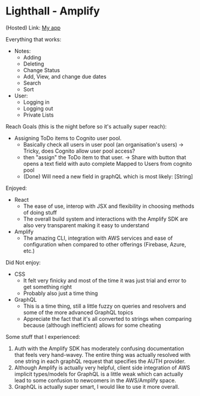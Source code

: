 # Lighthall - Amplify

(Hosted) Link: [My app](https://dev.d37i31rmywhz2b.amplifyapp.com/) 

Everything that works:
- Notes:
  - Adding
  - Deleting
  - Change Status
  - Add, View, and change due dates
  - Search
  - Sort
- User:
  - Logging in
  - Logging out
  - Private Lists

Reach Goals (this is the night before so it's actually super reach):
- Assigning ToDo items to Cognito user pool.
  - Basically check all users in user pool (an organisation's users) -> Tricky, does Cognito allow user pool access?
  - then "assign" the ToDo item to that user. -> Share with button that opens a text field with auto complete Mapped to Users from cognito pool
  - (Done) Will need a new field in graphQL which is most likely: [String] 

Enjoyed:
- React
  - The ease of use, interop with JSX and flexibility in choosing methods of doing stuff
  - The overall build system and interactions with the Amplify SDK are also very transparent making it easy to understand
- Amplify
  - The amazing CLI, integration with AWS services and ease of configuration when compared to other offerings (Firebase, Azure, etc.)

Did Not enjoy:
- CSS
  - It felt very finicky and most of the time it was just trial and error to get something right
  - Probably also just a time thing
- GraphQL
  - This is a time thing, still a little fuzzy on queries and resolvers and some of the more advanced GraphQL topics
  - Appreciate the fact that it's all converted to strings when comparing because (although inefficient) allows for some cheating

Some stuff that I experienced:
1. Auth with the Amplify SDK has moderately confusing documentation that feels very hand-wavey. The entire thing was actually resolved
with one string in each graphQL request that specifies the AUTH provider.
2. Although Amplify is actually very helpful, client side integration of AWS implicit types/models for GraphQL is a little weak
which can actually lead to some confusion to newcomers in the AWS/Amplify space.
3. GraphQL is actually super smart, I would like to use it more overall.